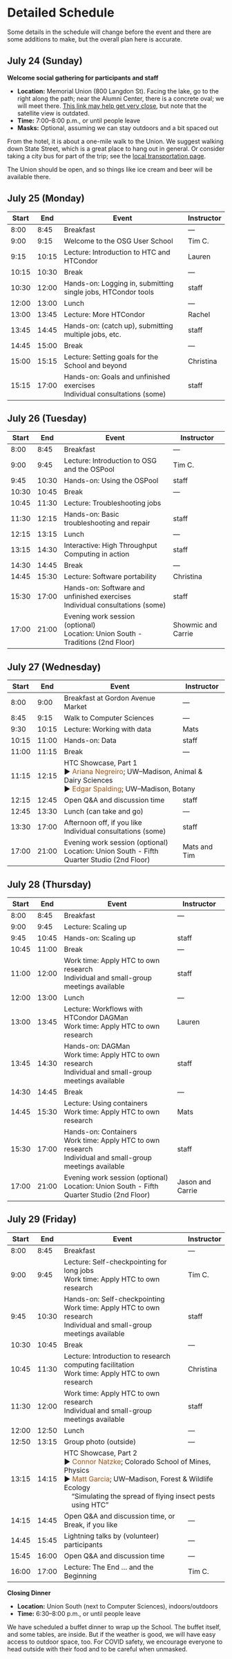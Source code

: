 # Detailed Schedule

Some details in the schedule will change before the event and there are some additions to make,
but the overall plan here is accurate.

## July 24 (Sunday)

**Welcome social gathering for participants and staff**

*   **Location:** Memorial Union (800 Langdon St).
    Facing the lake, go to the right along the path;
    near the Alumni Center, there is a concrete oval; we will meet there.
    [This link may help get very close](https://what3words.com/basis.mouse.trade),
    but note that the satellite view is outdated.
*   **Time:** 7:00&ndash;8:00 p.m., or until people leave
*   **Masks:** Optional, assuming we can stay outdoors and a bit spaced out

From the hotel, it is about a one-mile walk to the Union.
We suggest walking down State Street, which is a great place to hang out in general.
Or consider taking a city bus for part of the trip; see the [local transportation page](logistics/local-transportation.md).

The Union should be open, and so things like ice cream and beer will be available there.

## July 25 (Monday)

<table>
  <thead>
    <tr>
        <th>Start</th>
        <th>End</th>
        <th>Event</th>
        <th>Instructor</th>
    </tr>
  </thead>
  <tbody>
    <tr>
        <td>8:00</td>
        <td>8:45</td>
        <td>Breakfast</td>
        <td>—</td>
    </tr>
    <tr>
        <td>9:00</td>
        <td>9:15</td>
        <td>Welcome to the OSG User School</td>
        <td>Tim C.</td>
    </tr>
    <tr>
        <td>9:15</td>
        <td>10:15</td>
        <td><span class="before-dot text-light-blue">Lecture: Introduction to HTC and HTCondor</span></td>
        <td>Lauren</td>
    </tr>
    <tr>
        <td>10:15</td>
        <td>10:30</td>
        <td>Break</td>
        <td>—</td>
    </tr>
    <tr>
        <td>10:30</td>
        <td>12:00</td>
        <td><span class="before-dot text-pink">Hands-on: Logging in, submitting single jobs, HTCondor tools</span></td>
        <td>staff</td>
    </tr>
    <tr>
        <td>12:00</td>
        <td>13:00</td>
        <td>Lunch</td>
        <td>—</td>
    </tr>
    <tr>
        <td>13:00</td>
        <td>13:45</td>
        <td><span class="before-dot text-light-blue">Lecture: More HTCondor</span></td>
        <td>Rachel</td>
    </tr>
    <tr>
        <td>13:45</td>
        <td>14:45</td>
        <td><span class="before-dot text-pink">Hands-on: (catch up), submitting multiple jobs, etc.</span></td>
        <td>staff</td>
    </tr>
    <tr>
        <td>14:45</td>
        <td>15:00</td>
        <td>Break</td>
        <td>—</td>
    </tr>
    <tr>
        <td>15:00</td>
        <td>15:15</td>
        <td><span class="before-dot text-light-blue">Lecture: Setting goals for the School and beyond</span></td>
        <td>Christina</td>
    </tr> 
    <tr>
        <td>15:15</td>
        <td>17:00</td>
        <td>
            <span class="before-dot text-pink">Hands-on: Goals and unfinished exercises</span> 
            <br> 
            <span class="before-dot text-black">Individual consultations (some)</span>
        </td>
        <td>staff</td>
    </tr>
    </tbody>
</table>

## July 26 (Tuesday)

<table>
    <thead>
    <tr>
        <th>Start</th>
        <th>End</th>
        <th>Event</th>
        <th>Instructor</th>
    </tr>
    </thead>
    <tbody>
    <tr>
        <td>8:00</td>
        <td>8:45</td>
        <td>Breakfast</td>
        <td>—</td>
    </tr>
    <tr>
        <td>9:00</td>
        <td>9:45</td>
        <td><span class="before-dot text-light-blue">Lecture: Introduction to OSG and the OSPool</span></td>
        <td>Tim C.</td>
    </tr>
    <tr>
        <td>9:45</td>
        <td>10:30</td>
        <td><span class="before-dot text-pink">Hands-on: Using the OSPool</span></td>
        <td>staff</td>
    </tr>
    <tr>
        <td>10:30</td>
        <td>10:45</td>
        <td>Break</td>
        <td>—</td>
    </tr>
    <tr>
        <td>10:45</td>
        <td>11:30</td>
        <td><span class="before-dot text-light-blue">Lecture: Troubleshooting jobs</span></td>
        <td></td>
    </tr>
    <tr>
        <td>11:30</td>
        <td>12:15</td>
        <td><span class="before-dot text-pink">Hands-on: Basic troubleshooting and repair</span></td>
        <td>staff</td>
    </tr>
    <tr>
        <td>12:15</td>
        <td>13:15</td>
        <td>Lunch</td>
        <td>—</td>
    </tr>
    <tr>
        <td>13:15</td>
        <td>14:30</td>
        <td><span class="before-dot text-blue">Interactive: High Throughput Computing in action</span></td>
        <td>staff</td>
    </tr>
    <tr>
        <td>14:30</td>
        <td>14:45</td>
        <td>Break</td>
        <td>—</td>
    </tr>
    <tr>
        <td>14:45</td>
        <td>15:30</td>
        <td><span class="before-dot text-light-blue">Lecture: Software portability</span></td>
        <td>Christina</td>
    </tr>
    <tr>
        <td>15:30</td>
        <td>17:00</td>
        <td>
            <span class="before-dot text-pink">Hands-on: Software and unfinished exercises</span>
            <br> 
            <span class="before-dot text-black">Individual consultations (some)</span>
        </td>
        <td>staff</td>
    </tr>
    <tr>
        <td>17:00</td>
        <td>21:00</td>
        <td>
            <span class="before-dot text-orange">Evening work session (optional)</span> 
            <br>
            <span class="tabbed-in">Location: Union South - Traditions (2nd Floor)</span>
        </td>
        <td>Showmic and Carrie</td>
    </tr>
    </tbody>
</table>

## July 27 (Wednesday)

<table>
    <thead>
    <tr>
        <th>Start</th>
        <th>End</th>
        <th>Event</th>
        <th>Instructor</th>
    </tr>
    </thead>
    <tbody>
    <tr>
        <td>8:00</td>
        <td>9:00</td>
        <td>Breakfast at Gordon Avenue Market</td>
        <td>—</td>
    </tr>
    <tr>
        <td>8:45</td>
        <td>9:15</td>
        <td>Walk to Computer Sciences</td>
        <td>—</td>
    </tr>
    <tr>
        <td>9:30</td>
        <td>10:15</td>
        <td><span class="before-dot text-light-blue">Lecture: Working with data</span></td>
        <td>Mats</td>
    </tr>
    <tr>
        <td>10:15</td>
        <td>11:00</td>
        <td><span class="before-dot text-pink">Hands-on: Data</span></td>
        <td>staff</td>
    </tr>
    <tr>
        <td>11:00</td>
        <td>11:15</td>
        <td>Break</td>
        <td>—</td>
    </tr>
    <tr>
        <td>11:15</td>
        <td>12:15</td>
        <td colspan="2">
          HTC Showcase, Part 1
          <br>
          &#9654; <span style="color: rgb(173, 81, 12);">Ariana Negreiro</span>; UW–Madison, Animal &amp; Dairy Sciences
          <br>
          &#9654; <span style="color: rgb(173, 81, 12);">Edgar Spalding</span>; UW–Madison, Botany
        </td>
    </tr>
    <tr>
        <td>12:15</td>
        <td>12:45</td>
        <td>Open Q&amp;A and discussion time</td>
        <td>staff</td>
    </tr>
    <tr>
        <td>12:45</td>
        <td>13:30</td>
        <td>Lunch (can take and go)</td>
        <td>—</td>
    </tr>
    <tr>
        <td>13:30</td>
        <td>17:00</td>
        <td>
            Afternoon off, if you like <br> 
            <span class="before-dot text-black">Individual consultations (some)</span>
        </td>
        <td>staff</td>
    </tr>
    <tr>
        <td>17:00</td>
        <td>21:00</td>
        <td>
            <span class="before-dot text-orange">Evening work session (optional)</span> 
            <br>
            <span class="tabbed-in">Location: Union South - Fifth Quarter Studio (2nd Floor)</span>
        </td>
        <td>Mats and Tim</td>
    </tr>
    </tbody>
</table>

## July 28 (Thursday)

<table>
    <thead>
    <tr>
        <th>Start</th>
        <th>End</th>
        <th>Event</th>
        <th>Instructor</th>
    </tr>
    </thead>
    <tbody>
    <tr>
        <td>8:00</td>
        <td>8:45</td>
        <td>Breakfast</td>
        <td>—</td>
    </tr>
    <tr>
        <td>9:00</td>
        <td>9:45</td>
        <td><span class="before-dot text-light-blue">Lecture: Scaling up</span></td>
        <td></td>
    </tr>
    <tr>
        <td>9:45</td>
        <td>10:45</td>
        <td><span class="before-dot text-pink">Hands-on: Scaling up</span></td>
        <td>staff</td>
    </tr>
    <tr>
        <td>10:45</td>
        <td>11:00</td>
        <td>Break</td>
        <td>—</td>
    </tr>
    <tr>
        <td>11:00</td>
        <td>12:00</td>
        <td><span class="before-dot text-light-orange">Work time: Apply HTC to own research</span> <br> Individual and small-group meetings available</td>
        <td>staff</td>
    </tr>
    <tr>
        <td>12:00</td>
        <td>13:00</td>
        <td>Lunch</td>
        <td>—</td>
    </tr>
    <tr>
        <td>13:00</td>
        <td>13:45</td>
        <td>
            <span class="before-dot text-light-blue">Lecture: Workflows with HTCondor DAGMan </span><br>
            <span class="before-dot text-light-orange">Work time: Apply HTC to own research</span>
        </td>
        <td>Lauren</td>
    </tr>
    <tr>
        <td>13:45</td>
        <td>14:30</td>
        <td>
            <span class="before-dot text-pink">Hands-on: DAGMan</span> <br>
            <span class="before-dot text-light-orange">Work time: Apply HTC to own research</span> <br>
            <span class="before-dot text-black">Individual and small-group meetings available </span>
        </td>
        <td>staff</td>
    </tr>
    <tr>
        <td>14:30</td>
        <td>14:45</td>
        <td>Break</td>
        <td>—</td>
    </tr>
    <tr>
        <td>14:45</td>
        <td>15:30</td>
        <td>
            <span class="before-dot text-light-blue">Lecture: Using containers</span> <br> 
            <span class="before-dot text-light-orange">Work time: Apply HTC to own research</span>
        </td>
        <td>Mats</td>
    </tr>
    <tr>
        <td>15:30</td>
        <td>17:00</td>
        <td>
            <span class="before-dot text-pink">Hands-on: Containers</span> <br> 
            <span class="before-dot text-light-orange">Work time: Apply HTC to own research</span> <br>
            <span class="before-dot text-black">Individual and small-group meetings available</span>
        </td>
        <td>staff</td>
    </tr>
    <tr>
        <td>17:00</td>
        <td>21:00</td>
        <td>
            <span class="before-dot text-orange">Evening work session (optional)</span> 
            <br>
            <span class="tabbed-in">Location: Union South - Fifth Quarter Studio (2nd Floor)</span>
        </td>
        <td>Jason and Carrie</td>
    </tr>
    </tbody>
</table>

## July 29 (Friday)

<table>
    <thead>
    <tr>
        <th>Start</th>
        <th>End</th>
        <th>Event</th>
        <th>Instructor</th>
    </tr>
    </thead>
    <tbody>
    <tr>
        <td>8:00</td>
        <td>8:45</td>
        <td>Breakfast</td>
        <td>—</td>
    </tr>
    <tr>
        <td>9:00</td>
        <td>9:45</td>
        <td>
            <span class="before-dot text-light-blue">Lecture: Self-checkpointing for long jobs</span> <br>
            <span class="before-dot text-light-orange">Work time: Apply HTC to own research</span>
        </td>
        <td>Tim C.</td>
    </tr>
    <tr>
        <td>9:45</td>
        <td>10:30</td>
        <td>
            <span class="before-dot text-pink">Hands-on: Self-checkpointing</span> <br>
            <span class="before-dot text-light-orange">Work time: Apply HTC to own research</span> <br>
            <span class="before-dot text-black">Individual and small-group meetings available</span>
        </td>
        <td>staff</td>
    </tr>
    <tr>
        <td>10:30</td>
        <td>10:45</td>
        <td>Break</td>
        <td>—</td>
    </tr>
    <tr>
        <td>10:45</td>
        <td>11:30</td>
        <td>
            <span class="before-dot text-light-blue">Lecture: Introduction to research computing facilitation</span> <br>
            <span class="before-dot text-light-orange">Work time: Apply HTC to own research</span>
        </td>
        <td>Christina</td>
    </tr>
    <tr>
        <td>11:30</td>
        <td>12:00</td>
        <td>
            <span class="before-dot text-light-orange">Work time: Apply HTC to own research </span><br>
            <span class="before-dot text-black">Individual and small-group meetings available</span>
        </td>
        <td>staff</td>
    </tr>
    <tr>
        <td>12:00</td>
        <td>12:50</td>
        <td>Lunch</td>
        <td>—</td>
    </tr>
    <tr>
        <td>12:50</td>
        <td>13:15</td>
        <td>Group photo (outside)</td>
        <td>—</td>
    </tr>
    <tr>
        <td>13:15</td>
        <td>14:15</td>
        <td colspan="2">
          HTC Showcase, Part 2
          <div>
            &#9654; <span style="color: rgb(173, 81, 12);">Connor Natzke</span>; Colorado School of Mines, Physics
          </div>
          <div>
            &#9654; <span style="color: rgb(173, 81, 12);">Matt Garcia</span>; UW–Madison, Forest &amp; Wildlife Ecology
            <div style="margin-left: 2ex;">“Simulating the spread of flying insect pests using HTC”</div>
          </div>
        </td>
    </tr>
    <tr>
        <td>14:15</td>
        <td>14:45</td>
        <td>Open Q&amp;A and discussion time, or<br>Break, if you like</td>
        <td>—</td>
    </tr>
    <tr>
        <td>14:45</td>
        <td>15:45</td>
        <td>Lightning talks by (volunteer) participants</td>
        <td>—</td>
    </tr>
    <tr>
        <td>15:45</td>
        <td>16:00</td>
        <td>Open Q&amp;A and discussion time</td>
        <td>—</td>
    </tr>
    <tr>
        <td>16:00</td>
        <td>17:00</td>
        <td><span class="before-dot text-light-blue">Lecture: The End &hellip; and the Beginning</span></td>
        <td>Tim C.</td>
    </tr>
  </tbody>
</table>

**Closing Dinner**

*   **Location:** Union South (next to Computer Sciences), indoors/outdoors
*   **Time:** 6:30&ndash;8:00 p.m., or until people leave

We have scheduled a buffet dinner to wrap up the School.
The buffet itself, and some tables, are inside.
But if the weather is good, we will have easy access to outdoor space, too.
For COVID safety, we encourage everyone to head outside with their food
and to be careful when unmasked.
